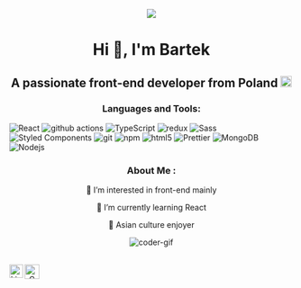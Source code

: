 <p align="center">
  <a href="https://count.getloli.com/"><img src="https://count.getloli.com/get/@:bertsu02"></a>
</p>

<h1 align="center">Hi 👋, I'm Bartek </h1>
<h2 align="center">A passionate front-end developer from Poland <img width ="20px" src ="https://cdn-icons-png.flaticon.com/512/323/323338.png"></h2>

<h3 align="center">Languages and Tools:</h3>
<p>
  <img alt="React" src="https://img.shields.io/badge/-React-45b8d8?style=flat-square&logo=react&logoColor=white" />
  <img alt="github actions" src="https://img.shields.io/badge/-Github_Actions-2088FF?style=flat-square&logo=github-actions&logoColor=white" />
  <img alt="TypeScript" src="https://img.shields.io/badge/-TypeScript-007ACC?style=flat-square&logo=typescript&logoColor=white" />
  <img alt="redux" src="https://img.shields.io/badge/-Redux-764ABC?style=flat-square&logo=redux&logoColor=white" />
  <img alt="Sass" src="https://img.shields.io/badge/-Sass-CC6699?style=flat-square&logo=sass&logoColor=white" />
  <img alt="Styled Components" src="https://img.shields.io/badge/-Styled_Components-db7092?style=flat-square&logo=styled-components&logoColor=white" />
  <img alt="git" src="https://img.shields.io/badge/-Git-F05032?style=flat-square&logo=git&logoColor=white" />
  <img alt="npm" src="https://img.shields.io/badge/-NPM-CB3837?style=flat-square&logo=npm&logoColor=white" />
  <img alt="html5" src="https://img.shields.io/badge/-HTML5-E34F26?style=flat-square&logo=html5&logoColor=white" />
  <img alt="Prettier" src="https://img.shields.io/badge/-Prettier-F7B93E?style=flat-square&logo=prettier&logoColor=white" />
  <img alt="MongoDB" src="https://img.shields.io/badge/-MongoDB-13aa52?style=flat-square&logo=mongodb&logoColor=white" />
  <img alt="Nodejs" src="https://img.shields.io/badge/-Nodejs-43853d?style=flat-square&logo=Node.js&logoColor=white" />
</p>
<h3 align="center">About Me :</h3>
<p align="center">
  👀 I’m interested in front-end mainly
</p>
<p align="center">
  🌱 I’m currently learning React
</p>
<p align="center">
  💮 Asian culture enjoyer
</p>
<p align="center">
  <img alt="coder-gif" src="https://media2.giphy.com/media/v1.Y2lkPTc5MGI3NjExbzl2NzZhdTNoc3ZpdDg3bW9pb2s5M2M0M3h0NjcxcGMweTQ4cnpxeCZlcD12MV9pbnRlcm5hbF9naWZfYnlfaWQmY3Q9Zw/bGgsc5mWoryfgKBx1u/giphy.gif"/>
</p>
<br>
  <a align="center" href="https://in.linkedin.com/in/bartosz-żmuda-a9083b2a9">
    <img align="left" alt="Linkedin" width="24px" src="https://github.com/TheDudeThatCode/TheDudeThatCode/blob/master/Assets/Linkedin.svg" />
  </a>
  <a align="center" href="mailto:zmuda.bartek02@gmail.com">
    <img align="left" alt="Gmail" width="26px" src="https://github.com/TheDudeThatCode/TheDudeThatCode/blob/master/Assets/Gmail.svg" />
  </a>
